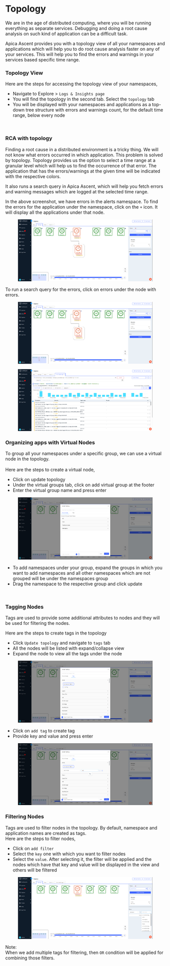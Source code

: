 # Topology

We are in the age of distributed computing, where you will be running everything as separate services. Debugging and doing a root cause analysis on such kind of application can be a difficult task.

Apica Ascent provides you with a topology view of all your namespaces and applications which will help you to do root cause analysis faster on any of your services. This will help you to find the errors and warnings in your services based specific time range.

### Topology View

Here are the steps for accessing the topology view of your namespaces,

* Navigate to Explore > `Logs & Insights page`
* You will find the topology in the second tab. Select the `topology` tab
* You will be displayed with your namespaces and applications as a top-down tree structure with errors and warnings count, for the default time range, below every node

<figure><img src="../.gitbook/assets/image (1) (4).png" alt="" width="563"><figcaption></figcaption></figure>

### RCA with topology

Finding a root cause in a distributed environment is a tricky thing. We will not know what errors occurred in which application. This problem is solved by topology. Topology provides us the option to select a time range at a granular level which will help us to find the occurrence of that error. The application that has the errors/warnings at the given time will be indicated with the respective colors.

It also runs a search query in Apica Ascent, which will help you fetch errors and warning messages which are logged at the selected time range.

In the above screenshot, we have errors in the alerts namespace. To find the errors for the application under the namespace, click on the `+` icon. It will display all the applications under that node.

<figure><img src="../.gitbook/assets/image (1) (1) (1) (1) (1) (1) (1) (1) (1) (1) (1) (1) (1) (1) (1) (1) (1) (1) (1).png" alt=""><figcaption></figcaption></figure>

To run a search query for the errors, click on errors under the node with errors.

<figure><img src="../.gitbook/assets/image (2) (1) (1) (1) (1) (1) (1) (1) (1) (1) (1) (1) (1).png" alt="" width="563"><figcaption></figcaption></figure>

<figure><img src="../.gitbook/assets/image (9) (1) (1) (1) (1) (1) (1) (1) (1) (1).png" alt="" width="563"><figcaption></figcaption></figure>

### Organizing apps with Virtual Nodes

To group all your namespaces under a specific group, we can use a virtual node in the topology.\
\
Here are the steps to create a virtual node,

* Click on update topology
* Under the virtual groups tab, click on add virtual group at the footer
* Enter the virtual group name and press enter

<figure><img src="../.gitbook/assets/image (6) (1) (1) (1) (1) (1) (1) (1) (1) (1).png" alt=""><figcaption></figcaption></figure>

* To add namespaces under your group, expand the groups in which you want to add namespaces and all other namespaces which are not grouped will be under the namespaces group
* Drag the namespace to the respective group and click update

<figure><img src="../.gitbook/assets/image (3) (3).png" alt=""><figcaption></figcaption></figure>

### Tagging Nodes

Tags are used to provide some additional attributes to nodes and they will be used for filtering the nodes.

Here are the steps to create tags in the topology

* Click `Update topology` and navigate to `tags` tab
* All the nodes will be listed with expand/collapse view
* Expand the node to view all the tags under the node

<figure><img src="../.gitbook/assets/image (11) (1) (1) (1) (1) (1) (1) (1) (1).png" alt=""><figcaption></figcaption></figure>

* Click on `add tag` to create tag
* Provide key and value and press enter

<figure><img src="../.gitbook/assets/image (12) (1) (1) (1) (1) (1).png" alt=""><figcaption></figcaption></figure>

### Filtering Nodes

Tags are used to filter nodes in the topology. By default, namespace and application names are created as tags.\
Here are the steps to filter nodes,

* Click on `add filter`
* Select the `key` one with which you want to filter nodes
* Select the `value`. After selecting it, the filter will be applied and the nodes which have that key and value will be displayed in the view and others will be filtered

<figure><img src="../.gitbook/assets/image (8) (1) (1) (1) (1) (1) (1) (1) (1) (1).png" alt=""><figcaption></figcaption></figure>

Note:\
When we add multiple tags for filtering, then `OR` condition will be applied for combining those filters.
